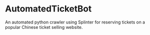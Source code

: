 # AutomatedTicketBot
An automated python crawler using Splinter for reserving tickets on a popular Chinese ticket selling website.

